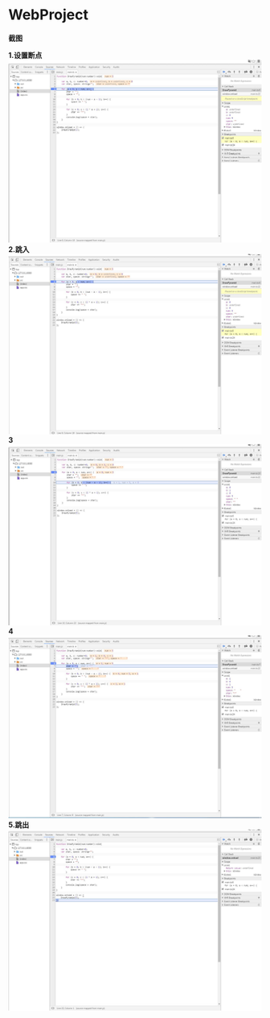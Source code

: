 # WebProject

**截图**

**1.设置断点**
![imadge](https://github.com/MIMIOSA/WebProject/blob/master/1.JPG)
**2.跳入**
![imadge](https://github.com/MIMIOSA/WebProject/blob/master/2.JPG)
**3**
![imadge](https://github.com/MIMIOSA/WebProject/blob/master/3.JPG)
**4**
![imadge](https://github.com/MIMIOSA/WebProject/blob/master/4.JPG)
**5.跳出**
![imadge](https://github.com/MIMIOSA/WebProject/blob/master/5.JPG)
